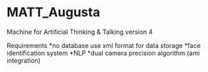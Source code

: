 # MATT_Augusta
Machine for Artificial Thinking &amp; Talking version 4

Requirements
*no database use xml format for data storage 
*face identification system
*NLP
*dual camera precision algorithm (ami integration) 

